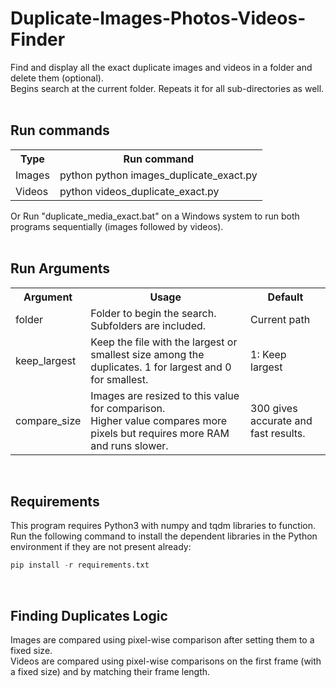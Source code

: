# Duplicate-Images-Photos-Videos-Finder
Find and display all the exact duplicate images and videos in a folder and delete them (optional). <br>
Begins search at the current folder. Repeats it for all sub-directories as well. <br><br>


## Run commands <br>
<table>
  <tr>
    <th>Type</th>
    <th>Run command</th>
  </tr>
  <tr>
    <td>Images</td>
    <td>python python images_duplicate_exact.py</td>
  </tr>
  <tr>
    <td>Videos</td>
    <td>python videos_duplicate_exact.py </td>
  </tr>
</table>

Or Run "duplicate_media_exact.bat" on a Windows system to run both programs sequentially (images followed by videos).<br><br>


## Run Arguments <br>
<table>
  <tr>
    <th>Argument</th>
    <th>Usage</th>
    <th>Default</th>
  </tr>
  <tr>
    <td>folder</td>
    <td>Folder to begin the search. Subfolders are included.</td>
    <td>Current path </td>
  </tr>
  <tr>
    <td>keep_largest</td>
    <td>Keep the file with the largest or smallest size among the duplicates. 1 for largest and 0 for smallest. </td>
    <td>1: Keep largest</td>
  </tr>
  <tr>
    <td>compare_size</td>
    <td>Images are resized to this value for comparison. <br>Higher value compares more pixels but requires more RAM and runs slower. </td>
    <td>300 gives accurate and fast results.</td>
  </tr>
</table>
<br>

## Requirements <br>
This program requires Python3 with numpy and tqdm libraries to function. <br>Run the following command to install the dependent libraries in the Python environment if they are not present already:
```python
pip install -r requirements.txt
```
<br>

## Finding Duplicates Logic <br>
Images are compared using pixel-wise comparison after setting them to a fixed size. <br>
Videos are compared using pixel-wise comparisons on the first frame (with a fixed size) and by matching their frame length.
